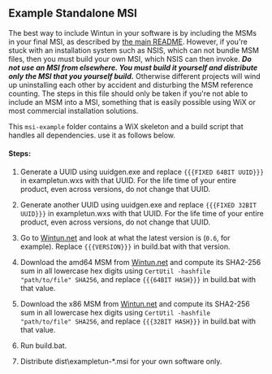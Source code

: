 ## Example Standalone MSI

The best way to include Wintun in your software is by including the MSMs in your final MSI,
as described by [the main README](../README.md). However, if you're stuck with an installation
system such as NSIS, which can not bundle MSM files, then you must build your own MSI, which
NSIS can then invoke. ***Do not use an MSI from elsewhere. You must build it yourself and
distribute only the MSI that you yourself build.*** Otherwise different projects will wind up
uninstalling each other by accident and disturbing the MSM reference counting. The steps in
this file should only be taken if you're not able to include an MSM into a MSI, something that
is easily possible using WiX or most commercial installation solutions.

This `msi-example` folder contains a WiX skeleton and a build script that handles all
dependencies. use it as follows below.

#### Steps:

1. Generate a UUID using uuidgen.exe and replace `{{{FIXED 64BIT UUID}}}` in exampletun.wxs
with that UUID. For the life time of your entire product, even across versions, do not change
that UUID.

2. Generate another UUID using uuidgen.exe and replace `{{{FIXED 32BIT UUID}}}` in
exampletun.wxs with that UUID. For the life time of your entire product, even across versions,
do not change that UUID.

3. Go to [Wintun.net](https://www.wintun.net/) and look at what the latest version is (`0.6`,
for example). Replace `{{{VERSION}}}` in build.bat with that version.

4. Download the amd64 MSM from [Wintun.net](https://www.wintun.net/) and compute its SHA2-256
sum in all lowercase hex digits using `CertUtil -hashfile "path/to/file" SHA256`, and replace
`{{{64BIT HASH}}}` in build.bat with that value.

5. Download the x86 MSM from [Wintun.net](https://www.wintun.net/) and compute its SHA2-256
sum in all lowercase hex digits using `CertUtil -hashfile "path/to/file" SHA256`, and replace
`{{{32BIT HASH}}}` in build.bat with that value.

6. Run build.bat.

7. Distribute dist\exampletun-*.msi for your own software only.
